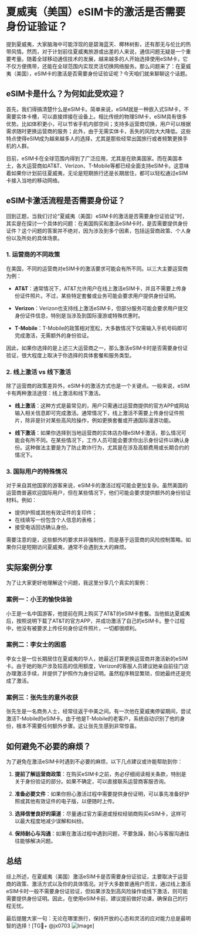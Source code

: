 # 夏威夷（美国）eSIM卡的激活是否需要身份证验证？

提到夏威夷，大家脑海中可能浮现的是碧海蓝天、椰林树影，还有那无与伦比的热带风情。然而，对于计划前往夏威夷旅游或出差的人来说，通信问题无疑是一个重要考量。随着全球移动通信技术的发展，越来越多的人开始选择使用eSIM卡，它不仅方便携带，还能在全球范围内实现灵活切换网络服务。那么问题来了：在夏威夷（美国），eSIM卡的激活是否需要身份证验证呢？今天咱们就来聊聊这个话题。

## eSIM卡是什么？为何如此受欢迎？

首先，我们得搞清楚什么是eSIM卡。简单来说，eSIM就是一种嵌入式SIM卡，不需要实体卡槽，可以直接焊接在设备上。相比传统的物理SIM卡，eSIM具有很多优势。比如体积更小，可以节省手机内部空间；支持多运营商切换，用户可以根据需求随时更换运营商的服务；此外，由于无需实体卡，丢失的风险大大降低。这些特点使得eSIM成为越来越多人的选择，尤其是那些经常出国旅行或者频繁更换手机的人群。

目前，eSIM卡在全球范围内得到了广泛应用，尤其是在欧美国家。而在美国本土，各大运营商如AT&T、Verizon、T-Mobile等都已经全面支持eSIM卡。这意味着如果你计划前往夏威夷，无论是短期旅行还是长期居住，都可以轻松通过eSIM卡接入当地的移动网络。

## eSIM卡激活流程是否需要身份证？

回到正题，当我们讨论“夏威夷（美国）eSIM卡的激活是否需要身份证验证”时，其实是在探讨一个具体的问题：在美国购买和激活eSIM卡时，是否需要提供身份证件？这个问题的答案并不绝对，因为涉及到多个因素，包括运营商政策、个人身份以及所处的具体场景。

### 1. **运营商的不同政策**

在美国，不同的运营商对eSIM卡的激活要求可能会有所不同。以三大主要运营商为例：

- **AT&T**：通常情况下，AT&T允许用户在线上激活eSIM卡，并且不需要上传身份证件照片。不过，某些特定套餐或业务可能会要求用户提供身份证明。
  
- **Verizon**：Verizon也支持线上激活eSIM卡，但部分服务可能会要求用户提交身份证件信息，特别是当涉及到国际漫游或特殊优惠时。

- **T-Mobile**：T-Mobile的政策相对宽松，大多数情况下仅需输入手机号码即可完成激活，无需额外的身份验证。

因此，如果你选择的是上述三大运营商之一，那么激活eSIM卡时是否需要身份证验证，很大程度上取决于你选择的具体套餐和服务类型。

### 2. **线上激活 vs 线下激活**

除了运营商的政策差异外，eSIM卡的激活方式也是一个关键点。一般来说，eSIM卡有两种激活途径：线上激活和线下激活。

- **线上激活**：这种方式是最常见的，用户只需通过运营商提供的官方APP或网站输入相关信息即可完成激活。通常情况下，线上激活不需要上传身份证件照片，除非是针对某些高风险操作，例如更换套餐或开通国际漫游功能。

- **线下激活**：如果你选择到当地运营商的实体店办理eSIM卡激活，那么情况可能会有所不同。在某些情况下，工作人员可能会要求你出示身份证件以确认身份。这种做法主要是为了防止欺诈行为，尤其是在涉及高额费用或长期合约的情况下。

### 3. **国际用户的特殊情况**

对于来自其他国家的游客来说，eSIM卡的激活过程可能会更加复杂。虽然美国的运营商普遍欢迎国际用户，但在某些情况下，他们可能会要求提供额外的身份验证材料。例如：

- 提供护照或其他有效证件的复印件；
- 在线填写一份包含个人信息的表格；
- 接受电话回访确认身份。

需要注意的是，这些额外的要求并非强制性，而是基于运营商的风险控制策略。如果你只是短期访问夏威夷，通常不会遇到太大的麻烦。

## 实际案例分享

为了让大家更好地理解这个问题，我这里分享几个真实的案例：

### 案例一：小王的愉快体验

小王是一名中国游客，他提前在网上购买了AT&T的eSIM卡套餐。当他抵达夏威夷后，按照说明下载了AT&T的官方APP，并成功激活了自己的eSIM卡。整个过程中，他没有被要求上传任何身份证件照片，一切都很顺利。

### 案例二：李女士的困惑

李女士是一位长期居住在夏威夷的华人，她最近打算更换运营商并激活新的eSIM卡。由于她的账户涉及较高的信用额度，Verizon的客服人员建议她亲自前往门店办理激活手续，并提供了护照作为身份证明。虽然程序稍显繁琐，但她最终还是完成了激活。

### 案例三：张先生的意外收获

张先生是一名商务人士，经常往返于中美之间。有一次他在夏威夷停留期间，尝试激活T-Mobile的eSIM卡。由于他是T-Mobile的老客户，系统自动识别了他的身份，根本不需要任何额外步骤。这让张先生感到非常惊喜。

## 如何避免不必要的麻烦？

为了避免在激活eSIM卡时遇到不必要的麻烦，以下几点建议或许能帮助到你：

1. **提前了解运营商政策**：在购买eSIM卡之前，务必仔细阅读相关条款，特别是关于身份验证的部分。如果不确定，可以直接联系运营商客服咨询。

2. **准备必要文件**：如果你担心激活过程中需要提供身份证明，可以事先准备好护照或其他有效证件的电子版，以便随时上传。

3. **选择信誉良好的渠道**：尽量通过官方渠道或授权经销商购买eSIM卡，这样可以最大程度地减少误解和纠纷。

4. **保持耐心与沟通**：如果在激活过程中遇到问题，不要急躁，耐心与客服沟通往往能够解决问题。

## 总结

综上所述，在夏威夷（美国）激活eSIM卡是否需要身份证验证，主要取决于运营商的政策、激活方式以及你的具体情况。对于大多数普通用户而言，通过线上激活eSIM卡时一般不需要身份证验证，但如果涉及到高风险操作或线下激活，则可能需要提供身份证明。因此，在使用eSIM卡前，建议提前做好功课，确保自己的行程无忧。

最后提醒大家一句：无论在哪里旅行，保持开放的心态和灵活的应对能力总是最明智的选择！[TG💪+ @jx0703 ![Image](https://github.com/user-attachments/assets/dbca1d08-cadb-493c-b0ec-ad6f7a83f270)]